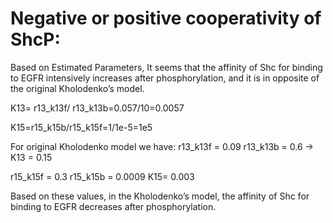 # Negative or positive cooperativity of ShcP:

Based on Estimated Parameters, It seems that the affinity of Shc for binding to EGFR intensively increases after phosphorylation, and it is in opposite of the original Kholodenko’s model.

K13= r13_k13f/ r13_k13b=0.057/10=0.0057

K15=r15_k15b/r15_k15f=1/1e-5=1e5


For original Kholodenko model we have:
r13_k13f = 0.09 
r13_k13b = 0.6 →                K13 = 0.15 

r15_k15f = 0.3 
r15_k15b = 0.0009               K15= 0.003
 
Based on these values, in the Kholodenko’s model, the affinity of Shc for binding to EGFR decreases after phosphorylation. 




